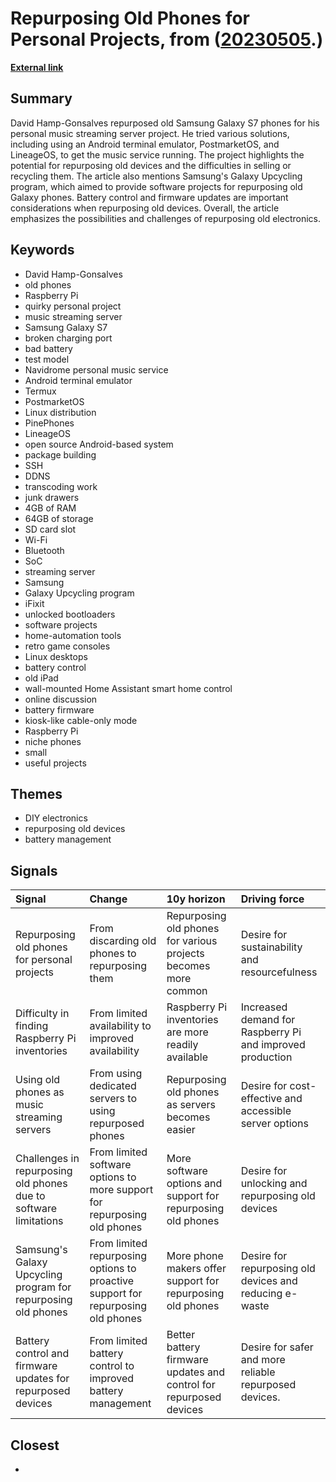 # __Repurposing Old Phones for Personal Projects__, from ([20230505](https://kghosh.substack.com/p/20230505).)

__[External link](https://arstechnica.com/gadgets/2023/04/old-phones-can-be-single-board-computers-as-this-mini-music-server-proves/)__



## Summary

David Hamp-Gonsalves repurposed old Samsung Galaxy S7 phones for his personal music streaming server project. He tried various solutions, including using an Android terminal emulator, PostmarketOS, and LineageOS, to get the music service running. The project highlights the potential for repurposing old devices and the difficulties in selling or recycling them. The article also mentions Samsung's Galaxy Upcycling program, which aimed to provide software projects for repurposing old Galaxy phones. Battery control and firmware updates are important considerations when repurposing old devices. Overall, the article emphasizes the possibilities and challenges of repurposing old electronics.

## Keywords

* David Hamp-Gonsalves
* old phones
* Raspberry Pi
* quirky personal project
* music streaming server
* Samsung Galaxy S7
* broken charging port
* bad battery
* test model
* Navidrome personal music service
* Android terminal emulator
* Termux
* PostmarketOS
* Linux distribution
* PinePhones
* LineageOS
* open source Android-based system
* package building
* SSH
* DDNS
* transcoding work
* junk drawers
* 4GB of RAM
* 64GB of storage
* SD card slot
* Wi-Fi
* Bluetooth
* SoC
* streaming server
* Samsung
* Galaxy Upcycling program
* iFixit
* unlocked bootloaders
* software projects
* home-automation tools
* retro game consoles
* Linux desktops
* battery control
* old iPad
* wall-mounted Home Assistant smart home control
* online discussion
* battery firmware
* kiosk-like cable-only mode
* Raspberry Pi
* niche phones
* small
* useful projects

## Themes

* DIY electronics
* repurposing old devices
* battery management

## Signals

| Signal                                                           | Change                                                                           | 10y horizon                                                        | Driving force                                             |
|:-----------------------------------------------------------------|:---------------------------------------------------------------------------------|:-------------------------------------------------------------------|:----------------------------------------------------------|
| Repurposing old phones for personal projects                     | From discarding old phones to repurposing them                                   | Repurposing old phones for various projects becomes more common    | Desire for sustainability and resourcefulness             |
| Difficulty in finding Raspberry Pi inventories                   | From limited availability to improved availability                               | Raspberry Pi inventories are more readily available                | Increased demand for Raspberry Pi and improved production |
| Using old phones as music streaming servers                      | From using dedicated servers to using repurposed phones                          | Repurposing old phones as servers becomes easier                   | Desire for cost-effective and accessible server options   |
| Challenges in repurposing old phones due to software limitations | From limited software options to more support for repurposing old phones         | More software options and support for repurposing old phones       | Desire for unlocking and repurposing old devices          |
| Samsung's Galaxy Upcycling program for repurposing old phones    | From limited repurposing options to proactive support for repurposing old phones | More phone makers offer support for repurposing old phones         | Desire for repurposing old devices and reducing e-waste   |
| Battery control and firmware updates for repurposed devices      | From limited battery control to improved battery management                      | Better battery firmware updates and control for repurposed devices | Desire for safer and more reliable repurposed devices.    |

## Closest

* 
